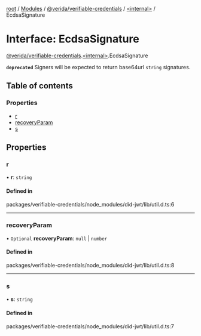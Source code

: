 [root](../README.md) / [Modules](../modules.md) / [@verida/verifiable-credentials](../modules/verida_verifiable_credentials.md) / [<internal\>](../modules/verida_verifiable_credentials._internal_.md) / EcdsaSignature

# Interface: EcdsaSignature

[@verida/verifiable-credentials](../modules/verida_verifiable_credentials.md).[<internal\>](../modules/verida_verifiable_credentials._internal_.md).EcdsaSignature

**`deprecated`** Signers will be expected to return base64url `string` signatures.

## Table of contents

### Properties

- [r](verida_verifiable_credentials._internal_.EcdsaSignature.md#r)
- [recoveryParam](verida_verifiable_credentials._internal_.EcdsaSignature.md#recoveryparam)
- [s](verida_verifiable_credentials._internal_.EcdsaSignature.md#s)

## Properties

### r

• **r**: `string`

#### Defined in

packages/verifiable-credentials/node_modules/did-jwt/lib/util.d.ts:6

___

### recoveryParam

• `Optional` **recoveryParam**: ``null`` \| `number`

#### Defined in

packages/verifiable-credentials/node_modules/did-jwt/lib/util.d.ts:8

___

### s

• **s**: `string`

#### Defined in

packages/verifiable-credentials/node_modules/did-jwt/lib/util.d.ts:7

